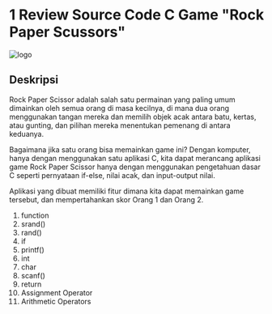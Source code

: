 # 1 Review Source Code C Game "Rock Paper Scussors"
![logo](https://media.geeksforgeeks.org/wp-content/uploads/20230802174130/Rock-Paper-Scissor.webp)
## Deskripsi

Rock Paper Scissor adalah salah satu permainan yang paling umum dimainkan oleh semua orang di masa kecilnya, di mana dua orang menggunakan tangan mereka dan memilih objek acak antara batu, kertas, atau gunting, dan pilihan mereka menentukan pemenang di antara keduanya. 

Bagaimana jika satu orang bisa memainkan game ini? Dengan komputer, hanya dengan menggunakan satu aplikasi C, kita dapat merancang aplikasi game Rock Paper Scissor hanya dengan menggunakan pengetahuan dasar C seperti pernyataan if-else, nilai acak, dan input-output nilai. 

Aplikasi yang dibuat memiliki fitur dimana kita dapat memainkan game tersebut, dan mempertahankan skor Orang 1 dan Orang 2.

1. function
2. srand()
3. rand()
4. if
5. printf()
6. int
7. char
8. scanf()
9. return
10. Assignment Operator
11. Arithmetic Operators
